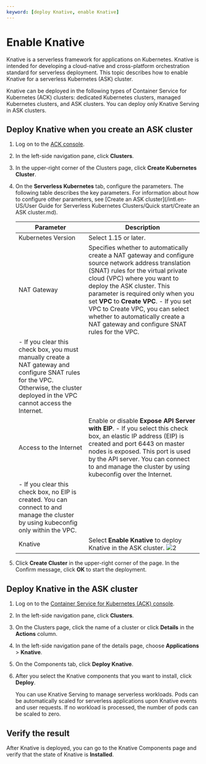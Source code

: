 ```yaml
---
keyword: [deploy Knative, enable Knative]
---
```


# Enable Knative

Knative is a serverless framework for applications on Kubernetes. Knative is intended for developing a cloud-native and cross-platform orchestration standard for serverless deployment. This topic describes how to enable Knative for a serverless Kubernetes \(ASK\) cluster.

Knative can be deployed in the following types of Container Service for Kubernetes \(ACK\) clusters: dedicated Kubernetes clusters, managed Kubernetes clusters, and ASK clusters. You can deploy only Knative Serving in ASK clusters.

## Deploy Knative when you create an ASK cluster

1.  Log on to the [ACK console](https://cs.console.aliyun.com).

2.  In the left-side navigation pane, click **Clusters**.

3.  In the upper-right corner of the Clusters page, click **Create Kubernetes Cluster**.

4.  On the **Serverless Kubernetes** tab, configure the parameters. The following table describes the key parameters. For information about how to configure other parameters, see [Create an ASK cluster](/intl.en-US/User Guide for Serverless Kubernetes Clusters/Quick start/Create an ASK cluster.md).

    |Parameter|Description|
    |---------|-----------|
    |Kubernetes Version|Select 1.15 or later.|
    |NAT Gateway|Specifies whether to automatically create a NAT gateway and configure source network address translation \(SNAT\) rules for the virtual private cloud \(VPC\) where you want to deploy the ASK cluster. This parameter is required only when you set **VPC** to **Create VPC**.     -   If you set VPC to Create VPC, you can select whether to automatically create a NAT gateway and configure SNAT rules for the VPC.
    -   If you clear this check box, you must manually create a NAT gateway and configure SNAT rules for the VPC. Otherwise, the cluster deployed in the VPC cannot access the Internet. |
    |Access to the Internet|Enable or disable **Expose API Server with EIP**.     -   If you select this check box, an elastic IP address \(EIP\) is created and port 6443 on master nodes is exposed. This port is used by the API server. You can connect to and manage the cluster by using kubeconfig over the Internet.
    -   If you clear this check box, no EIP is created. You can connect to and manage the cluster by using kubeconfig only within the VPC. |
    |Knative|Select **Enable Knative** to deploy Knative in the ASK cluster. ![2](https://static-aliyun-doc.oss-accelerate.aliyuncs.com/assets/img/en-US/6757867061/p170979.png) |

5.  Click **Create Cluster** in the upper-right corner of the page. In the Confirm message, click **OK** to start the deployment.


## Deploy Knative in the ASK cluster

1.  Log on to the [Container Service for Kubernetes \(ACK\) console](https://cs.console.aliyun.com).

2.  In the left-side navigation pane, click **Clusters**.

3.  On the Clusters page, click the name of a cluster or click **Details** in the **Actions** column.

4.  In the left-side navigation pane of the details page, choose **Applications** \> **Knative**.

5.  On the Components tab, click **Deploy Knative**.

6.  After you select the Knative components that you want to install, click **Deploy**.

    You can use Knative Serving to manage serverless workloads. Pods can be automatically scaled for serverless applications upon Knative events and user requests. If no workload is processed, the number of pods can be scaled to zero.


## Verify the result

After Knative is deployed, you can go to the Knative Components page and verify that the state of Knative is **Installed**.

